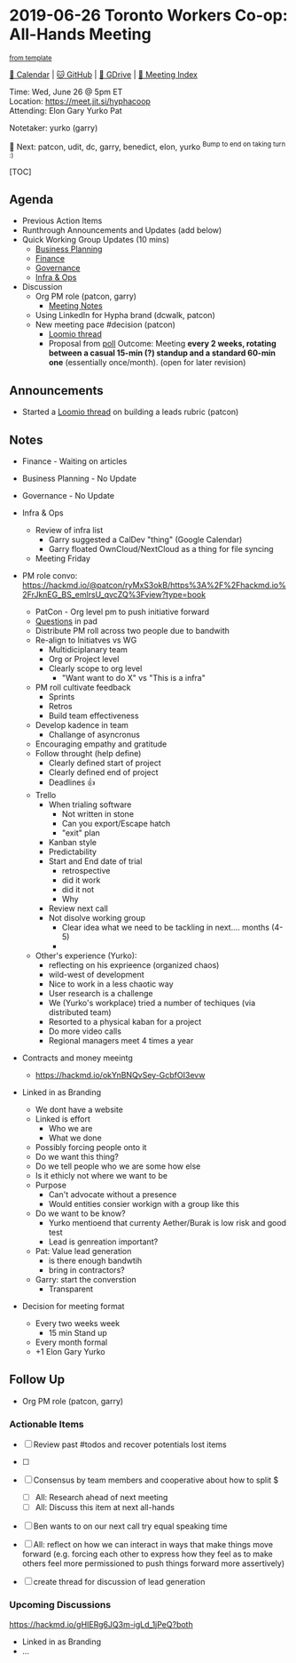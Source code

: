 # 2019-06-26 Toronto Workers Co-op: All-Hands Meeting

<sup>[from template][template]</sup>

[:date: Calendar][cal] | [:cat: GitHub][gh] | [:open_file_folder: GDrive][gdrive] | [:notebook: Meeting Index][meetings]

Time: Wed, June 26 @ 5pm ET  
Location: https://meet.jit.si/hyphacoop  
Attending: Elon Gary Yurko Pat

Notetaker: yurko (garry)

:raising_hand: Next: patcon, udit, dc, garry, benedict, elon, yurko
<sup>Bump to end on taking turn :)</sup>

[TOC]

## Agenda

- Previous Action Items
- Runthrough Announcements and Updates (add below)
- Quick Working Group Updates (10 mins)
    - [Business Planning][biz-wg]
    - [Finance][fin-wg]
    - [Governance][gov-wg]
    - [Infra & Ops][ino-wg]
- Discussion
  - Org PM role (patcon, garry)
      - [Meeting Notes](https://hackmd.io/@patcon/ryMxS3okB/https%3A%2F%2Fhackmd.io%2FrJknEG_BS_emlrsU_qvcZQ%3Fview?type=book)
  - Using LinkedIn for Hypha brand (dcwalk, patcon)
  - New meeting pace #decision (patcon)
      - [Loomio thread](https://loomio.hypha.coop/d/1YXukDNG/revised-summer-meeting-schedule-for-all-hands-calls)
      - Proposal from [poll](https://loomio.hypha.coop/p/07lkEAOo/how-do-we-want-our-summer-meetings-to-work-) Outcome: Meeting **every 2 weeks, rotating between a casual 15-min (?) standup and a standard 60-min one** (essentially once/month). (open for later revision)

## Announcements

- Started a [Loomio thread](https://loomio.hypha.coop/d/kpo0C7am/building-rubric-for-evaluating-opportunities-and-leads) on building a leads rubric (patcon)

## Notes

- Finance - Waiting on articles
- Business Planning - No Update
- Governance - No Update
- Infra & Ops
    - Review of infra list
        - Garry suggested a CalDev "thing" (Google Calendar)
        - Garry floated OwnCloud/NextCloud as a thing for file syncing
    - Meeting Friday
- PM role convo: https://hackmd.io/@patcon/ryMxS3okB/https%3A%2F%2Fhackmd.io%2FrJknEG_BS_emlrsU_qvcZQ%3Fview?type=book
    - PatCon - Org level pm to push initiative forward
    - [Questions](https://hackmd.io/@patcon/ryMxS3okB/https%3A%2F%2Fhackmd.io%2FrJknEG_BS_emlrsU_qvcZQ%3Fview?type=book) in pad
    - Distribute PM roll across two people due to bandwith
    - Re-align to Initiatves vs WG
        - Multidiciplanary team
        - Org or Project level
        - Clearly scope to org level
            - "Want want to do X" vs "This is a infra"
    - PM roll cultivate feedback
        - Sprints
        - Retros
        - Build team effectiveness
    - Develop kadence in team
        - Challange of asyncronus
    - Encouraging empathy and gratitude
    - Follow throught (help define)
        - Clearly defined start of project
        - Clearly defined end of project
        - Deadlines :thumbsup: 
    - Trello
        - When trialing software
            - Not written in stone
            - Can you export/Escape hatch 
            - "exit" plan 
        - Kanban style
        - Predictability
        - Start and End date of trial 
            - retrospective
            - did it work
            - did it not
            - Why
        - Review next call
        - Not disolve working group 
            - Clear idea what we need to be tackling in next.... months  (4-5)
            - 
    - Other's experience (Yurko):
        - reflecting on his exprieence (organized chaos)
        - wild-west of development
        - Nice to work in a less chaotic way
        - User research is a challenge
        - We (Yurko's workplace) tried a number of techiques (via distributed team)
        - Resorted to a physical kaban for a project
        - Do more video calls
        - Regional managers meet 4 times a year

- Contracts and money meeintg 
    - https://hackmd.io/okYnBNQvSey-GcbfOI3evw

- Linked in as Branding
    - We dont have a website
    - Linked is effort
        - Who we are
        - What we done
    - Possibly forcing people onto it
    - Do we want this thing?
    - Do we tell people who we are some how else
    - Is it ethicly not where we want to be
    - Purpose
        -  Can't advocate without a presence
        -  Would entities consier workign with a group like this
    -  Do we want to be know?
        -  Yurko mentioend that currenty Aether/Burak is low risk and good test
        -  Lead is genreation important?
    -  Pat: Value lead generation
        -  is there enough bandwtih
        -  bring in contractors?
    -  Garry: start the converstion
        -  Transparent

- Decision for meeting format 
    - Every two weeks week
        - 15 min Stand up
    - Every month formal
    - +1 Elon Gary Yurko
    
## Follow Up


- Org PM role (patcon, garry)


### Actionable Items
- [ ] Review past #todos and recover potentials lost items
- [ ] 
- [ ] Consensus by team members and cooperative about how to split $
    - [ ] All: Research ahead of next meeting
    - [ ] All: Discuss this item at next all-hands
- [ ] Ben wants to on our next call try equal speaking time
- [ ] All: reflect on how we can interact in ways that make things move forward (e.g. forcing each other to express how they feel as to make others feel more permissioned to push things forward more assertively)

- [ ] create thread for discussion of lead generation

### Upcoming Discussions
https://hackmd.io/gHIERg6JQ3m-igLd_1jPeQ?both

- Linked in as Branding
- ...

<!-- Links -->
[template]: https://link.hypha.coop/template
[meetings]: https://link.hypha.coop/meetings
[cal]: https://calendar.google.com/calendar/embed?src=s2224p8sptnujs736vplf9anjo%40group.calendar.google.com&ctz=America%2FToronto
[gh]: https://github.com/hyphacoop/organizing
[gdrive]: https://drive.google.com/drive/u/0/folders/14KYnYwOEK3InYZ3jCn-Gtf5q430sE9oc
[biz-wg]: https://loomio.hypha.coop/g/ojZI2bPl/working-groups-business-planning
[fin-wg]: https://loomio.hypha.coop/g/sRPwaorg/working-groups-finance
[gov-wg]: https://loomio.hypha.coop/g/BaAj6dQn/working-groups-governance-by-laws-incorporation-articles-gm-
[ino-wg]: https://loomio.hypha.coop/g/KvARWad7/working-groups-infrastructure-and-operations
